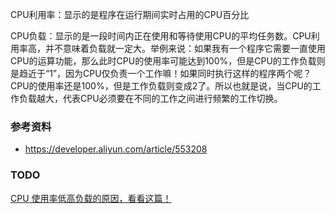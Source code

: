 
CPU利用率：显示的是程序在运行期间实时占用的CPU百分比  
  
CPU负载：显示的是一段时间内正在使用和等待使用CPU的平均任务数。CPU利用率高，并不意味着负载就一定大。举例来说：如果我有一个程序它需要一直使用CPU的运算功能，那么此时CPU的使用率可能达到100%，但是CPU的工作负载则是趋近于“1”，因为CPU仅负责一个工作嘛！如果同时执行这样的程序两个呢？CPU的使用率还是100%，但是工作负载则变成2了。所以也就是说，当CPU的工作负载越大，代表CPU必须要在不同的工作之间进行频繁的工作切换。

### 参考资料
- https://developer.aliyun.com/article/553208

### TODO
[CPU 使用率低高负载的原因，看看这篇！](https://segmentfault.com/a/1190000020459073)